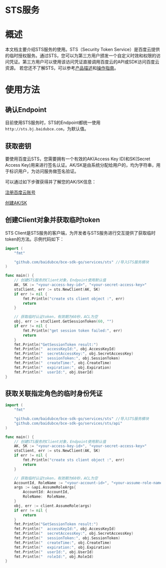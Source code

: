 # STS服务

# 概述

本文档主要介绍STS服务的使用。STS（Security Token Service）是百度云提供的临时授权服务。通过STS，您可以为第三方用户颁发一个自定义时效和权限的访问凭证。第三方用户可以使用该访问凭证直接调用百度云的API或SDK访问百度云资源。
若您还不了解STS，可以参考[产品描述](https://cloud.baidu.com/doc/IAM/s/xjwvybxhv)和[操作指南](https://cloud.baidu.com/doc/IAM/s/njwvyc2zd)。

# 使用方法

## 确认Endpoint

目前使用STS服务时，STS的Endpoint都统一使用`http://sts.bj.baidubce.com`，为默认值。

## 获取密钥

要使用百度云STS，您需要拥有一个有效的AK(Access Key ID)和SK(Secret Access Key)用来进行签名认证。AK/SK是由系统分配给用户的，均为字符串，用于标识用户，为访问服务做签名验证。

可以通过如下步骤获得并了解您的AK/SK信息：

[注册百度云账号](https://login.bce.baidu.com/reg.html?tpl=bceplat&from=portal)

[创建AK/SK](https://console.bce.baidu.com/iam/?_=1513940574695#/iam/accesslist)

## 创建Client对象并获取临时token

STS Client是STS服务的客户端，为开发者与STS服务进行交互提供了获取临时token的方法。示例代码如下：

```go
import (
	"fmt"

	"github.com/baidubce/bce-sdk-go/services/sts" //导入STS服务模块
)

func main() {
	// 创建STS服务的Client对象，Endpoint使用默认值
	AK, SK := "<your-access-key-id>", "<your-secret-access-key>"
	stsClient, err := sts.NewClient(AK, SK)
	if err != nil {
		fmt.Println("create sts client object :", err)
		return
	}

	// 获取临时认证token，有效期为60秒，ACL为空
	obj, err := stsClient.GetSessionToken(60, "")
	if err != nil {
		fmt.Println("get session token failed:", err)
		return
	}
	fmt.Println("GetSessionToken result:")
	fmt.Println("  accessKeyId:", obj.AccessKeyId)
	fmt.Println("  secretAccessKey:", obj.SecretAccessKey)
	fmt.Println("  sessionToken:", obj.SessionToken)
	fmt.Println("  createTime:", obj.CreateTime)
	fmt.Println("  expiration:", obj.Expiration)
	fmt.Println("  userId:", obj.UserId)
}
```

## 获取关联指定角色的临时身份凭证

```go
import (
	"fmt"

	"github.com/baidubce/bce-sdk-go/services/sts" //导入STS服务模块 
	"github.com/baidubce/bce-sdk-go/services/sts/api"
)

func main() {
	// 创建STS服务的Client对象，Endpoint使用默认值
	AK, SK := "<your-access-key-id>", "<your-secret-access-key>"
	stsClient, err := sts.NewClient(AK, SK)
	if err != nil {
		fmt.Println("create sts client object :", err)
		return
	}

	// 获取临时认证token，有效期为60秒，ACL为空
    AccountId, RoleName := "<your-account-id>", "<your-assume-role-name>"
	args := &api.AssumeRoleArgs{
		AccountId: AccountId,
		RoleName:  RoleName,
    }
    obj, err := client.AssumeRole(args)
    if err != nil {
    	return
    }
	fmt.Println("GetSessionToken result:")
	fmt.Println("  accessKeyId:", obj.AccessKeyId)
	fmt.Println("  secretAccessKey:", obj.SecretAccessKey)
	fmt.Println("  sessionToken:", obj.SessionToken)
	fmt.Println("  createTime:", obj.CreateTime)
	fmt.Println("  expiration:", obj.Expiration)
	fmt.Println("  userId:", obj.UserId)
	fmt.Println("  roleId:", obj.RoleId)
}
```